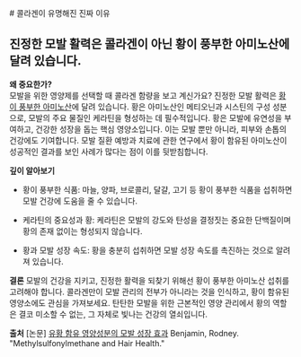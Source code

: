 
﻿# 콜라겐이 유명해진 진짜 이유  
## 진정한 모발 활력은 콜라겐이 아닌 황이 풍부한 아미노산에 달려 있습니다.  
  
**왜 중요한가?**  
모발을 위한 영양제를 선택할 때 콜라겐 함량을 보고 계신가요? 진정한 모발 활력은 [황이 풍부한 아미노산](/m04/m0406/m040601)에 달려 있습니다. 황은 아미노산인 메티오닌과 시스틴의 구성 성분으로, 모발의 주요 물질인 케라틴을 형성하는 데 필수적입니다. 황은 모발에 유연성을 부여하고, 건강한 성장을 돕는 핵심 영양소입니다. 이는 모발 뿐만 아니라, 피부와 손톱의 건강에도 기여합니다. 모발 질환 예방과 치료에 관한 연구에서 황이 함유된 아미노산이 성공적인 결과를 보인 사례가 많다는 점이 이를 뒷받침합니다.  
  
**깊이 알아보기**  

- 황이 풍부한 식품: 마늘, 양파, 브로콜리, 달걀, 고기 등 황이 풍부한 식품을 섭취하면 모발 건강에 도움을 줄 수 있습니다.  

- 케라틴의 중요성과 황: 케라틴은 모발의 강도와 탄성을 결정짓는 중요한 단백질이며 황의 존재 없이는 형성되지 않습니다.  

- 황과 모발 성장 속도: 황을 충분히 섭취하면 모발 성장 속도를 촉진하는 것으로 알려져 있습니다.  
  
**결론** 
모발의 건강을 지키고, 진정한 활력을 되찾기 위해선 황이 풍부한 아미노산 섭취를 고려해야 합니다. 콜라겐만이 모발 관리의 전부가 아니라는 것을 인식하고, 황이 함유된 영양소에도 관심을 가져보세요. 탄탄한 모발을 위한 근본적인 영양 관리에서 황의 역할은 결코 미소할 수 없는, 그 자체로 빛나는 건강의 열쇠입니다.  
  
**출처**
[논문] [유황 함유 영양성분의 모발 성장 효과](/m04/m0407/m040709) Benjamin, Rodney. "Methylsulfonylmethane and Hair Health."
<!--stackedit_data:
eyJoaXN0b3J5IjpbLTE2MjU5NTI4NzMsLTE1NDY0MjYyNzEsOD
gwMTk3MjU2XX0=
-->